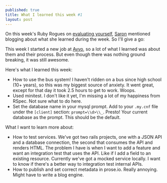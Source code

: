 ```yaml
---
published: true
title: What I learned this week #1
layout: post
---
```


On this week's Ruby Rogues on [evaluating yourself](http://rubyrogues.com/171-rr-evaluating-yourself/), [Saron](https://twitter.com/saronyitbarek) mentioned blogging about what she learned during the week. So I'll give a go:

This week I started a new job at [Avvo](http://www.avvo.com), so a lot of what I learned was about them and their process. But even though there was nothing ground breaking, it was still awesome.

Here's what I learned this week:

* How to use the bus system! I haven't ridden on a bus since high school (10+ years), so this was my biggest source of anxiety. It went great, except for that day it took 2.5 hours to get to work. Woops.
* Used minitest. I don't like it yet, I'm missing a lot of my happiness from RSpec. Not sure what to do here.
* Set the database name in your mysql prompt. Add to your `.my.cnf` file under the `[client]` section: `prompt=\\d>\\_`. Presto! Your current database as the prompt. This should be the default.

What I want to learn more about:

* How to test services. We've got two rails projects, one with a JSON API and a database connection, the second that consumes the API and renders HTML. The problem I have is when I want to add a feature and want an integration test that uses the API. Like if I add a field to an existing resource. Currently we've got a mocked service locally. I want to know if there's a better way to integration test internal APIs.
* How to publish and set correct metadata in prose.io. Really annoying. Might have to write a blog engine.  
